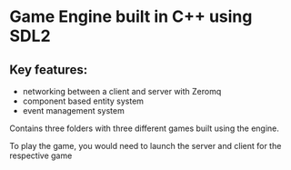 # Game Engine built in C++ using SDL2

## Key features:
- networking between a client and server with Zeromq
- component based entity system
- event management system

Contains three folders with three different games built using the engine. 

To play the game, you would need to launch the server and client for the respective game
